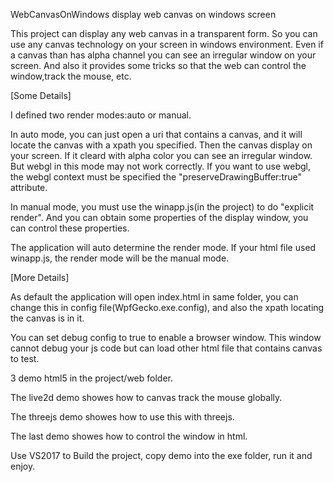  WebCanvasOnWindows
display web canvas on windows screen

This project can display any web canvas in a transparent form. So you can use any canvas technology on your screen in windows environment. Even if a canvas than has alpha channel you can see an irregular window on your screen. And also it provides some tricks so that the web can control the window,track the mouse, etc. 

[Some Details]

I defined two render modes:auto or manual.

In auto mode, you can just open a uri that contains a canvas, and it will locate the canvas with a xpath you specified. Then the canvas display on your screen. If it cleard with alpha color you can see an irregular window. But webgl in this mode may not work correctly. If you want to use webgl, the webgl context must be specified the "preserveDrawingBuffer:true" attribute.

In manual mode, you must use the winapp.js(in the project) to do "explicit render". And you can obtain some properties of the display window, you can control these properties.

The application will auto determine the render mode. If your html file used winapp.js, the render mode will be the manual mode.

[More Details]

As default the application will open index.html in same folder, you can change this in config file(WpfGecko.exe.config), and also the xpath locating the canvas is in it.

You can set debug config to true to enable a browser window. This window cannot debug your js code but can load other html file that contains canvas to test.

3 demo html5 in the project/web folder. 

The live2d demo showes how to canvas track the mouse globally.

The threejs demo showes how to use this with threejs.

The last demo showes how to control the window in html.

Use VS2017 to Build the project, copy demo into the exe folder, run it and enjoy.

